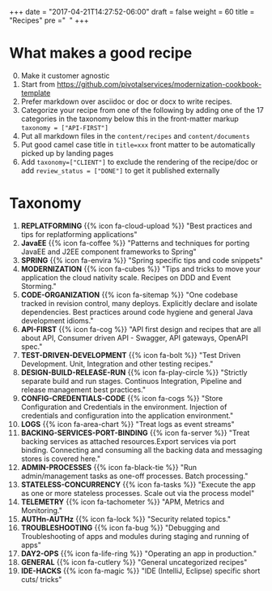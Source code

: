 +++
date = "2017-04-21T14:27:52-06:00"
draft = false
weight = 60
title = "Recipes"
pre ="<i class='fa fa-cutlery'></i>&nbsp;&nbsp;"
+++

# What makes a good recipe
0. Make it customer agnostic
2. Start from https://github.com/pivotalservices/modernization-cookbook-template
3. Prefer markdown over asciidoc or doc or docx to write recipes.
4. Categorize your recipe from one of the following by adding one of the 17 categories in the taxonomy below this in the front-matter markup `taxonomy = ["API-FIRST"]`
5. Put all markdown files in the `content/recipes` and `content/documents`
6. Put good camel case title in `title=xxx` front matter to be automatically picked up by landing pages
7. Add `taxonomy=["CLIENT"]` to exclude the rendering of the recipe/doc or add `review_status = ["DONE"]` to get it published externally

# Taxonomy
1. **REPLATFORMING** {{% icon fa-cloud-upload %}} "Best practices and tips for replatforming applications"
1. **JavaEE** {{% icon fa-coffee %}} "Patterns and techniques for porting JavaEE and J2EE component frameworks to Spring"
1. **SPRING** {{% icon fa-envira %}} "Spring specific tips and code snippets"
1. **MODERNIZATION** {{% icon fa-cubes %}} "Tips and tricks to move your application the cloud nativity scale. Recipes on DDD and Event Storming."
1. **CODE-ORGANIZATION** {{% icon fa-sitemap %}} "One codebase tracked in revision control, many deploys. Explicitly declare and isolate dependencies. Best practices around code hygiene and general Java development idioms."
1. **API-FIRST** {{% icon fa-cog %}} "API first design and recipes that are all about API, Consumer driven API - Swagger, API gateways, OpenAPI spec."
1. **TEST-DRIVEN-DEVELOPMENT** {{% icon fa-bolt %}} "Test Driven Development. Unit, Integration and other testing recipes."
1. **DESIGN-BUILD-RELEASE-RUN** {{% icon fa-play-circle %}} "Strictly separate build and run stages. Continuos Integration, Pipeline and release management best practices."
1. **CONFIG-CREDENTIALS-CODE** {{% icon fa-cogs %}} "Store Configuration and Credentials in the environment. Injection of credentials and configuration into the application environment."
1. **LOGS** {{% icon fa-area-chart %}} "Treat logs as event streams"
1. **BACKING-SERVICES-PORT-BINDING** {{% icon fa-server %}} "Treat backing services as attached resources.Export services via port binding. Connecting and consuming all the backing data and messaging stores is covered here."
1. **ADMIN-PROCESSES** {{% icon fa-black-tie %}} "Run admin/management tasks as one-off processes. Batch processing."
1. **STATELESS-CONCURRENCY** {{% icon fa-tasks %}} "Execute the app as one or more stateless processes. Scale out via the process model"
1. **TELEMETRY** {{% icon fa-tachometer %}} "APM, Metrics and Monitoring."
1. **AUTHn-AUTHz** {{% icon fa-lock %}} "Security related topics."
1. **TROUBLESHOOTING** {{% icon fa-bug %}} "Debugging and Troubleshooting of apps and modules during staging and running of apps"
1. **DAY2-OPS** {{% icon fa-life-ring %}} "Operating an app in production."
1. **GENERAL** {{% icon fa-cutlery %}} "General uncategorized recipes"
1. **IDE-HACKS** {{% icon fa-magic %}} "IDE (IntelliJ, Eclipse) specific short cuts/ tricks"
